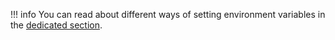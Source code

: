 !!! info
    You can read about different ways of setting environment variables in the [dedicated section](/self-hosting/environment-variables#set-environment-variables).
